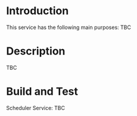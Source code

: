 # Introduction 
This service has the following main purposes:
 TBC

# Description
TBC 

# Build and Test
Scheduler Service: TBC
